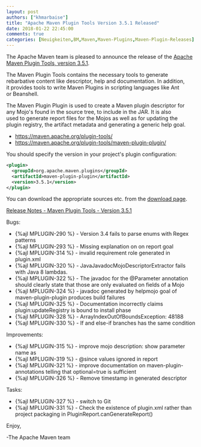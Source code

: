 ```yaml
---
layout: post
authors: ["khmarbaise"]
title: "Apache Maven Plugin Tools Version 3.5.1 Released"
date: 2018-01-22 22:45:00
comments: true
categories: [Neuigkeiten,BM,Maven,Maven-Plugins,Maven-Plugin-Releases]
---
```

The Apache Maven team is pleased to announce the release of the 
[Apache Maven Plugin Tools, version 3.5.1](https://maven.apache.org/plugin-tools/).

The Maven Plugin Tools contains the necessary tools to generate  
rebarbative content like descriptor, help and documentation. In addition,  
it provides tools to write Maven Plugins in scripting languages like Ant  
or Beanshell.

The Maven Plugin Plugin is used to create a Maven plugin descriptor for  
any Mojo's found in the source tree, to include in the JAR. It is also  
used to generate report files for the Mojos as well as for updating the  
plugin registry, the artifact metadata and generating a generic help goal.

 * https://maven.apache.org/plugin-tools/
 * https://maven.apache.org/plugin-tools/maven-plugin-plugin/

You should specify the version in your project's plugin configuration:

``` xml
<plugin>
  <groupId>org.apache.maven.plugins</groupId>
  <artifactId>maven-plugin-plugin</artifactId>
  <version>3.5.1</version>
</plugin>
```
You can download the appropriate sources etc. from the [download page](https://maven.apache.org/plugins-tools/download.cgi).

<!-- more -->

[Release Notes - Maven Plugin Tools - Version 3.5.1](https://issues.apache.org/jira/secure/ReleaseNote.jspa?projectId=12317820&version=12338196)


Bugs:

 * {%ajl MPLUGIN-290 %} - Version 3.4 fails to parse enums with Regex patterns
 * {%ajl MPLUGIN-293 %} - Missing explanation on <requirements> on report goal
 * {%ajl MPLUGIN-314 %} - invalid requirement role generated in plugin.xml
 * {%ajl MPLUGIN-320 %} - JavaJavadocMojoDescriptorExtractor fails with Java 8 lambdas.
 * {%ajl MPLUGIN-322 %} - The javadoc for the @Parameter annotation should clearly state that those are only evaluated on fields of a Mojo
 * {%ajl MPLUGIN-324 %} - javadoc generated by helpmojo goal of maven-plugin-plugin produces build failures
 * {%ajl MPLUGIN-325 %} - Documentation incorrectly claims plugin:updateRegistry is bound to install phase
 * {%ajl MPLUGIN-328 %} - ArrayIndexOutOfBoundsException: 48188 
 * {%ajl MPLUGIN-330 %} - If and else-if branches has the same condition

Improvements:

 * {%ajl MPLUGIN-315 %} - improve mojo description: show parameter name as <parameter>
 * {%ajl MPLUGIN-319 %} - @since values ignored in report
 * {%ajl MPLUGIN-321 %} - improve documentation on maven-plugin-annotations telling that optional=true is sufficient
 * {%ajl MPLUGIN-326 %} - Remove timestamp in generated descriptor

Tasks:

 * {%ajl MPLUGIN-327 %} - switch to Git
 * {%ajl MPLUGIN-331 %} - Check the existence of plugin.xml rather than project packaging in PluginReport.canGenerateReport()


Enjoy,

-The Apache Maven team

